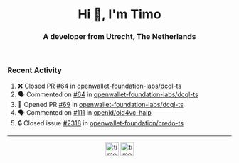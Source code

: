 <h1 align="center">Hi 👋, I'm Timo</h1>
<h3 align="center">A developer from Utrecht, The Netherlands</h3>
<br/>
<!-- https://github.com/rahuldkjain/github-profile-readme-generator --!>

<!--  <p align="left"><img src="https://github-readme-stats.vercel.app/api?username=timoglastra&show_icons=true&count_private=true&" alt="timoglastra" /></p> --!>

<!--
Github language stats
<p align="left"><img src="https://github-readme-stats.vercel.app/api/top-langs/?username=timoglastra&layout=compact" alt="timoglastra" /><p>
-->

<!-- Codestats language stats -->
<!-- <p align="left"><img src="https://codestats-readme.vercel.app/api/top-langs/?username=timoglastra&layout=compact&language_count=12" alt="timoglastra" /><p>    --!>
  
<h3>Recent Activity</h3>

<!--START_SECTION:activity-->
1. ❌ Closed PR [#64](https://github.com/openwallet-foundation-labs/dcql-ts/pull/64) in [openwallet-foundation-labs/dcql-ts](https://github.com/openwallet-foundation-labs/dcql-ts)
2. 🗣 Commented on [#64](https://github.com/openwallet-foundation-labs/dcql-ts/pull/64#issuecomment-3113058511) in [openwallet-foundation-labs/dcql-ts](https://github.com/openwallet-foundation-labs/dcql-ts)
3. 💪 Opened PR [#69](https://github.com/openwallet-foundation-labs/dcql-ts/pull/69) in [openwallet-foundation-labs/dcql-ts](https://github.com/openwallet-foundation-labs/dcql-ts)
4. 🗣 Commented on [#111](https://github.com/openid/oid4vc-haip/issues/111#issuecomment-3109084792) in [openid/oid4vc-haip](https://github.com/openid/oid4vc-haip)
5. 🔒 Closed issue [#2318](https://github.com/openwallet-foundation/credo-ts/issues/2318) in [openwallet-foundation/credo-ts](https://github.com/openwallet-foundation/credo-ts)
<!--END_SECTION:activity-->

---

<p align="center">
<a href="https://twitter.com/timoglastra" target="blank"><img align="center" src="https://cdn.jsdelivr.net/npm/simple-icons@3.0.1/icons/twitter.svg" alt="timoglastra" height="30" width="30" /></a>
<a href="https://linkedin.com/in/timoglastra" target="blank"><img align="center" src="https://cdn.jsdelivr.net/npm/simple-icons@3.0.1/icons/linkedin.svg" alt="timoglastra" height="30" width="30" /></a>
</p>



